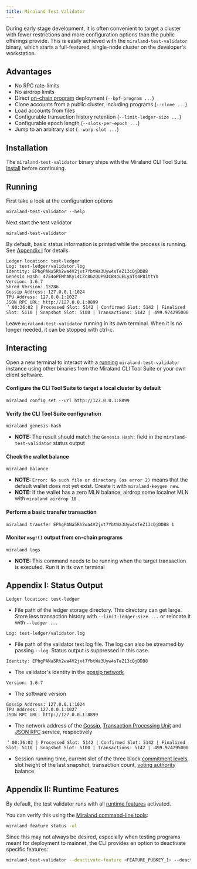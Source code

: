 ```yaml
---
title: Miraland Test Validator
---
```


During early stage development, it is often convenient to target a cluster with
fewer restrictions and more configuration options than the public offerings
provide. This is easily achieved with the `miraland-test-validator` binary, which
starts a full-featured, single-node cluster on the developer's workstation.

## Advantages

- No RPC rate-limits
- No airdrop limits
- Direct [on-chain program](on-chain-programs/overview) deployment
  (`--bpf-program ...`)
- Clone accounts from a public cluster, including programs (`--clone ...`)
- Load accounts from files
- Configurable transaction history retention (`--limit-ledger-size ...`)
- Configurable epoch length (`--slots-per-epoch ...`)
- Jump to an arbitrary slot (`--warp-slot ...`)

## Installation

The `miraland-test-validator` binary ships with the Miraland CLI Tool Suite.
[Install](/cli/install-miraland-cli-tools) before continuing.

## Running

First take a look at the configuration options

```
miraland-test-validator --help
```

Next start the test validator

```
miraland-test-validator
```

By default, basic status information is printed while the process is running.
See [Appendix I](#appendix-i-status-output) for details

```
Ledger location: test-ledger
Log: test-ledger/validator.log
Identity: EPhgPANa5Rh2wa4V2jxt7YbtWa3Uyw4sTeZ13cQjDDB8
Genesis Hash: 4754oPEMhAKy14CZc8GzQUP93CB4ouELyaTs4P8ittYn
Version: 1.6.7
Shred Version: 13286
Gossip Address: 127.0.0.1:1024
TPU Address: 127.0.0.1:1027
JSON RPC URL: http://127.0.0.1:8899
⠈ 00:36:02 | Processed Slot: 5142 | Confirmed Slot: 5142 | Finalized Slot: 5110 | Snapshot Slot: 5100 | Transactions: 5142 | 𝇊499.974295000
```

Leave `miraland-test-validator` running in its own terminal. When it is no longer
needed, it can be stopped with ctrl-c.

## Interacting

Open a new terminal to interact with a [running](#running) `miraland-test-validator`
instance using other binaries from the Miraland CLI Tool Suite or your own client
software.

#### Configure the CLI Tool Suite to target a local cluster by default

```
miraland config set --url http://127.0.0.1:8899
```

#### Verify the CLI Tool Suite configuration

```
miraland genesis-hash
```

- **NOTE:** The result should match the `Genesis Hash:` field in the
  `miraland-test-validator` status output

#### Check the wallet balance

```
miraland balance
```

- **NOTE:** `Error: No such file or directory (os error 2)` means that the default
  wallet does not yet exist. Create it with `miraland-keygen new`.
- **NOTE:** If the wallet has a zero MLN balance, airdrop some localnet MLN with
  `miraland airdrop 10`

#### Perform a basic transfer transaction

```
miraland transfer EPhgPANa5Rh2wa4V2jxt7YbtWa3Uyw4sTeZ13cQjDDB8 1
```

#### Monitor `msg!()` output from on-chain programs

```
miraland logs
```

- **NOTE:** This command needs to be running when the target transaction is
  executed. Run it in its own terminal

## Appendix I: Status Output

```
Ledger location: test-ledger
```

- File path of the ledger storage directory. This directory can get large. Store
  less transaction history with `--limit-ledger-size ...` or relocate it with
  `--ledger ...`

```
Log: test-ledger/validator.log
```

- File path of the validator text log file. The log can also be streamed by
  passing `--log`. Status output is suppressed in this case.

```
Identity: EPhgPANa5Rh2wa4V2jxt7YbtWa3Uyw4sTeZ13cQjDDB8
```

- The validator's identity in the [gossip network](/validator/gossip#gossip-overview)

```
Version: 1.6.7
```

- The software version

```
Gossip Address: 127.0.0.1:1024
TPU Address: 127.0.0.1:1027
JSON RPC URL: http://127.0.0.1:8899
```

- The network address of the [Gossip](/validator/gossip#gossip-overview),
  [Transaction Processing Unit](/validator/tpu) and [JSON RPC](../api/http#json-rpc-api-reference)
  service, respectively

```
⠈ 00:36:02 | Processed Slot: 5142 | Confirmed Slot: 5142 | Finalized Slot: 5110 | Snapshot Slot: 5100 | Transactions: 5142 | 𝇊499.974295000
```

- Session running time, current slot of the three block
  [commitment levels](../api/http#configuring-state-commitment),
  slot height of the last snapshot, transaction count,
  [voting authority](/running-validator/vote-accounts#vote-authority) balance

## Appendix II: Runtime Features

By default, the test validator runs with all [runtime features](programming-model/runtime#features) activated.

You can verify this using the [Miraland command-line tools](cli/install-miraland-cli-tools.md):

```bash
miraland feature status -ul
```

Since this may not always be desired, especially when testing programs meant for deployment to mainnet, the CLI provides an option to deactivate specific features:

```bash
miraland-test-validator --deactivate-feature <FEATURE_PUBKEY_1> --deactivate-feature <FEATURE_PUBKEY_2>
```
